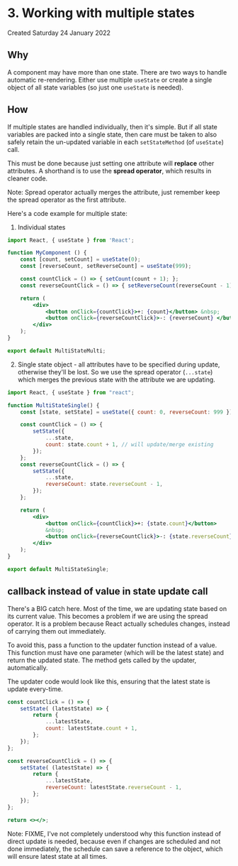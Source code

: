 # 3. Working with multiple states
Created Saturday 24 January 2022

## Why
A component may have more than one state. There are two ways to handle automatic re-rendering. Either use multiple `useState` or create a single object of all state variables (so just one `useState` is needed).

## How
If multiple states are handled individually, then it's simple. But if all state variables are packed into a single state, then care must be taken to also safely retain the un-updated variable in each `setStateMethod` (of `useState`) call.

This must be done because just setting one attribute will **replace** other attributes. A shorthand is to use the **spread operator**, which results in cleaner code.

Note: Spread operator actually merges the attribute, just remember keep the spread operator as the first attribute.

Here's a code example for multiple state:
1. Individual states
```jsx
import React, { useState } from 'React';

function MyComponent () {
	const [count, setCount] = useState(0);
	const [reverseCount, setReverseCount] = useState(999);

	const countClick = () => { setCount(count + 1); };
	const reverseCountClick = () => { setReverseCount(reverseCount - 1); };

	return (
		<div>
			<button onClick={countClick}>+: {count}</button> &nbsp;
			<button onClick={reverseCountClick}>-: {reverseCount} </button>
		</div>
	);
}

export default MultiStateMulti;
```

2. Single state object - all attributes have to be specified during update, otherwise they'll be lost. So we use the spread operator (`...state`) which merges the previous state with the attribute we are updating.
```jsx
import React, { useState } from "react";

function MultiStateSingle() {
	const [state, setState] = useState({ count: 0, reverseCount: 999 });

	const countClick = () => {
		setState({
			...state,
		    count: state.count + 1, // will update/merge existing
		});
	};
	const reverseCountClick = () => {
		setState({
		    ...state,
			reverseCount: state.reverseCount - 1,
		});
	};

	return (
		<div>
			<button onClick={countClick}>+: {state.count}</button> 
			&nbsp;
			<button onClick={reverseCountClick}>-: {state.reverseCount}</button>
		</div>
	);
}

export default MultiStateSingle;
```

## callback instead of value in state update call
There's a BIG catch here. Most of the time, we are updating state based on its current value. This becomes a problem if we are using the spread operator. It is a problem because React actually schedules changes, instead of carrying them out immediately.

To avoid this, pass a function to the updater function instead of a value. This function must have one parameter (which will be the latest state) and return the updated state. The method gets called by the updater, automatically.

The updater code would look like this, ensuring that the latest state is update every-time.
```jsx
const countClick = () => {
	setState( (latestState) => {
		return {
			...latestState,
			count: latestState.count + 1,
		};
	});
};

const reverseCountClick = () => {
	setState( (latestState) => {
		return {
			...latestState,
			reverseCount: latestState.reverseCount - 1,
		};
	});
};

return <></>;
```

Note: FIXME, I've not completely understood why this function instead of direct update is needed, because even if changes are scheduled and not done immediately, the schedule can save a reference to the object, which will ensure latest state at all times.
